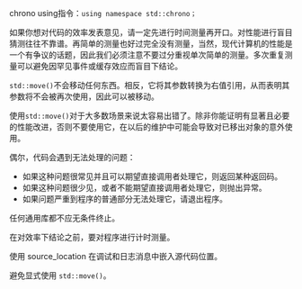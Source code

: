 chrono using指令：`using namespace std::chrono；`

如果你想对代码的效率发表意见，请一定先进行时间测量再开口。对性能进行盲目猜测往往不靠谱。再简单的测量也好过完全没有测量，当然，现代计算机的性能是一个有争议的话题，因此我们必须注意不要过分重视单次简单的测量。多次重复测量可以避免因罕见事件或缓存效应而盲目下结论。

`std::move()`不会移动任何东西。相反，它将其参数转换为右值引用，从而表明其参数将不会被再次使用，因此可以被移动。

使用`std::move()`对于大多数场景来说太容易出错了。除非你能证明有显著且必要的性能改进，否则不要使用它，在以后的维护中可能会导致对已移出对象的意外使用。

偶尔，代码会遇到无法处理的问题：
- 如果这种问题很常见并且可以期望直接调用者处理它，则返回某种返回码。
- 如果这种问题很少见，或者不能期望直接调用者处理它，则抛出异常。
- 如果问题严重到程序的普通部分无法处理它，请退出程序。

任何通用库都不应无条件终止。

在对效率下结论之前，要对程序进行计时测量。

使用 source_location 在调试和日志消息中嵌入源代码位置。

避免显式使用 `std::move()`。
